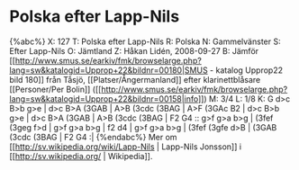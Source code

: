 # Polska efter Lapp-Nils

{%abc%}
X: 127
T: Polska efter Lapp-Nils
R: Polska
N: Gammelvänster
S: Efter Lapp-Nils
O: Jämtland
Z: Håkan Lidén, 2008-09-27
B: Jämför [[http://www.smus.se/earkiv/fmk/browselarge.php?lang=sw&katalogid=Upprop+22&bildnr=00180|SMUS - katalog Upprop22 bild 180]] från Tåsjö, [[Platser/Ångermanland]] efter klarinettblåsare [[Personer/Per Bolin]] ([[http://www.smus.se/earkiv/fmk/browselarge.php?lang=sw&katalogid=Upprop+22&bildnr=00158|info]])
M: 3/4
L: 1/8
K: G
d>c B>b g>e | d>c B>A (3GAB | A>B (3cdc (3BAG | A>F (3GAc B2 | d>c B>b g>e | 
d>c B>A (3GAB | A>B (3cdc (3BAG | F2 G4 :: g>f g>a b>g | (3fef (3geg f>d |
g>f g>a b>g | f2 d4 | g>f g>a b>g | (3fef (3gfe d>B | (3GAB (3cdc (3BAG | F2 G4 :|
{%endabc%}
Mer om [[http://sv.wikipedia.org/wiki/Lapp-Nils | Lapp-Nils Jonsson]] i [[http://sv.wikipedia.org/ | Wikipedia]].

